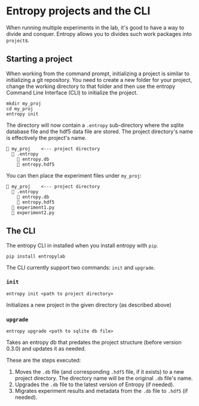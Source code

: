 # Entropy projects and the CLI 

When running multiple experiments in the lab, it's good to have a way to divide and conquer. Entropy allows you to divides such work packages into `project`s. 

## Starting a project

When working from the command prompt, initializing a project is similar to initializing a git repository.
You need to create a new folder for your project, change the working directory to that folder and then use
the entropy Command Line Interface (CLI) to initialize the project.

```shell
mkdir my_proj
cd my_proj
entropy init
```

The directory will now contain a `.entropy` sub-directory where the sqlite database file and the hdf5 data
file are stored. The project directory's name is effectively the project's name.

```
📁 my_proj    <--- project directory
  📁 .entropy
    📄 entropy.db
    📄 entropy.hdf5
```

You can then place the experiment files under `my_proj`: 
```
📁 my_proj    <--- project directory
  📁 .entropy
    📄 entropy.db
    📄 entropy.hdf5
  📄 experiment1.py
  📄 experiment2.py
```

## The CLI

The entropy CLI in installed when you install entropy with `pip`.
```shell
pip install entropylab
```
The CLI currently support two commands: `init` and `upgrade`.

### `init`

```shell
entropy init <path to project directory>
```

Initializes a new project in the given directory (as described above)

### `upgrade`

```shell
entropy upgrade <path to sqlite db file>
```
Takes an entropy db that predates the project structure (before version 0.3.0) and updates it as needed.

These are the steps executed:
1. Moves the `.db` file (and corresponding `.hdf5` file, if it exists) to a new project directory. 
The directory name will be the original `.db` file's name.
2. Upgrades the `.db` file to the latest version of Entropy (if needed).
3. Migrates experiment results and metadata from the `.db` file to `.hdf5` (if needed).